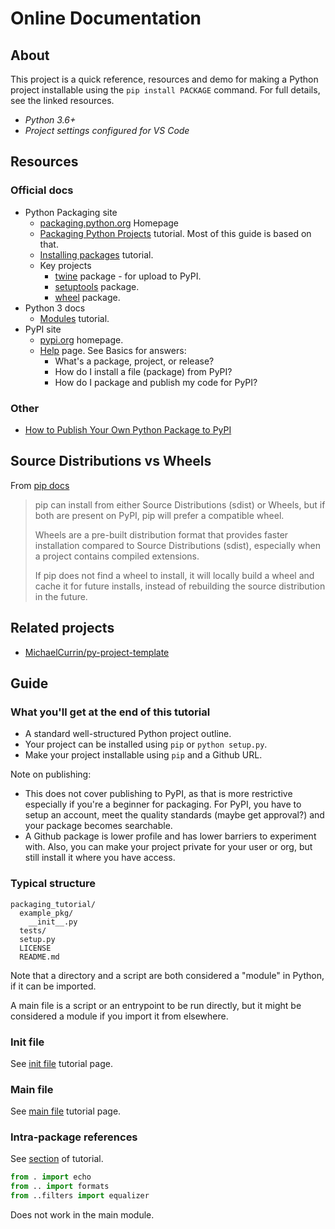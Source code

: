 # Online Documentation


## About

This project is a quick reference, resources and demo for making a Python project installable using the `pip install PACKAGE` command. For full details, see the linked resources.

- _Python 3.6+_
- _Project settings configured for VS Code_


## Resources

### Official docs

- Python Packaging site
    - [packaging.python.org](https://packaging.python.org) Homepage
    - [Packaging Python Projects](https://packaging.python.org/tutorials/packaging-projects/) tutorial. Most of this guide is based on that.
    - [Installing packages](https://packaging.python.org/tutorials/installing-packages/) tutorial.
    - Key projects
        - [twine](https://packaging.python.org/key_projects/#twine) package - for upload to PyPI.
        - [setuptools](https://packaging.python.org/key_projects/#setuptools) package.
        - [wheel](https://packaging.python.org/key_projects/#wheel) package.
- Python 3 docs
    - [Modules](https://docs.python.org/3/tutorial/modules.html#packages) tutorial.
- PyPI site
    - [pypi.org](https://pypi.org/) homepage.
    - [Help](https://pypi.org/help/) page. See Basics for answers:
        - What's a package, project, or release?
        - How do I install a file (package) from PyPI?
        - How do I package and publish my code for PyPI?

### Other

- [How to Publish Your Own Python Package to PyPI](https://realpython.com/courses/how-to-publish-your-own-python-package-pypi/)


## Source Distributions vs Wheels

From [pip docs](https://packaging.python.org/tutorials/installing-packages/#source-distributions-vs-wheels)

> pip can install from either Source Distributions (sdist) or Wheels, but if both are present on PyPI, pip will prefer a compatible wheel.
>
> Wheels are a pre-built distribution format that provides faster installation compared to Source Distributions (sdist), especially when a project contains compiled extensions.
>
> If pip does not find a wheel to install, it will locally build a wheel and cache it for future installs, instead of rebuilding the source distribution in the future.


## Related projects

- [MichaelCurrin/py-project-template](https://github.com/MichaelCurrin/py-project-template)


## Guide

### What you'll get at the end of this tutorial

- A standard well-structured Python project outline.
- Your project can be installed using `pip` or `python setup.py`.
- Make your project installable using `pip` and a Github URL. 

Note on publishing: 

- This does not cover publishing to PyPI, as that is more restrictive especially if you're a beginner for packaging. For PyPI, you have to setup an account, meet the quality standards (maybe get approval?) and your package becomes searchable. 
- A Github package is lower profile and has lower barriers to experiment with. Also, you can make your project private for your user or org, but still install it where you have access.

### Typical structure

```
packaging_tutorial/
  example_pkg/
    __init__.py
  tests/
  setup.py
  LICENSE
  README.md
```

Note that a directory and a script are both considered a "module" in Python, if it can be imported.

A main file is a script or an entrypoint to be run directly, but it might be considered a module if you import it from elsewhere.

### Init file

See [init file](init_file.md) tutorial page.

### Main file

See [main file](main_file.md) tutorial page.

### Intra-package references

See [section](https://docs.python.org/3/tutorial/modules.html#intra-package-references) of tutorial.

```python
from . import echo
from .. import formats
from ..filters import equalizer
```

Does not work in the main module.

